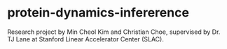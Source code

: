 # protein-dynamics-infererence
Research project by Min Cheol Kim and Christian Choe, supervised by Dr. TJ Lane at Stanford Linear Accelerator Center (SLAC).

